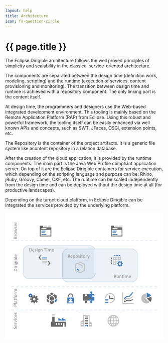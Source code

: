 ```yaml
---
layout: help
title: Architecture
icon: fa-question-circle
---
```


{{ page.title }}
===

The Eclipse Dirigible architecture follows the well proved principles of simplicity and scalability in the classical service-oriented architecture.

The components are separated between the design time (definition work, modeling, scripting) and the runtime (execution of services, content provisioning and monitoring). The transition between design time and runtime is achieved with a repository component. The only linking part is the content itself.

At design time, the programmers and designers use the Web-based integrated development environment. This tooling is mainly based on the Remote Application Platform (RAP) from Eclipse. Using this robust and powerful framework, the tooling itself can be easily enhanced via well known APIs and concepts, such as SWT, JFaces, OSGi, extension points, etc.

The Repository is the container of the project artifacts. It is a generic file system like acontent repository in a relation database.

After the creation of the cloud application, it is provided by the runtime components. The main part is the Java Web Profile compliant application server. On top of it are the Eclipse Dirigible containers for service execution, which depending on the scripting language and purpose can be: Rhino, jRuby, Groovy, Camel, CXF, etc. The runtime can be scaled independently from the design time and can be deployed without the design time at all (for productive landscapes).

Depending on the target cloud platform, in Eclipse Dirigible can be integrated the services provided by the underlying platform.

![Dirigible Components](images/architecture.png)


